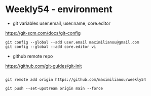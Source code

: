 
# Weekly54 - environment

- git variables user.email, user.name, core.editor

<https://git-scm.com/docs/git-config>

```tsx
git config --global --add user.email maximilianou@gmail.com
git config --global --add core.editor vi
```

- github remote repo

<https://github.com/git-guides/git-init>

```tsx

git remote add origin https://github.com/maximilianou/weekly54

git push --set-upstream origin main --force


```

